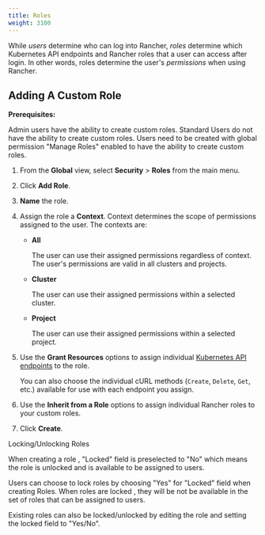 ```yaml
---
title: Roles
weight: 3100
---
```

While _users_ determine who can log into Rancher, _roles_ determine which Kubernetes API endpoints and Rancher roles that a user can access after login. In other words, roles determine the user's _permissions_ when using Rancher.

## Adding A Custom Role

**Prerequisites:** 

Admin users have the ability to create custom roles. Standard Users do not have the ability to create custom roles. 
Users need to be created with global permission "Manage Roles" enabled to have the ability to create custom roles.


1.    From the **Global** view, select **Security** > **Roles** from the main menu.

2.    Click **Add Role**.

3.	**Name** the role.

4.	Assign the role a **Context**. Context determines the scope of permissions assigned to the user. The contexts are:

	- **All**

		The user can use their assigned permissions regardless of context. The user's permissions are valid in all clusters and projects.

	- **Cluster**

		The user can use their assigned permissions within a selected cluster.

	- **Project**

		The user can use their assigned permissions within a selected project.

5.	Use the **Grant Resources** options to assign individual [Kubernetes API endpoints](https://kubernetes.io/docs/reference/) to the role.

	You can also choose the individual cURL methods (`Create`, `Delete`, `Get`, etc.) available for use with each endpoint you assign.

6.	Use the **Inherit from a Role** options to assign individual Rancher roles to your custom roles.

7.    Click **Create**.


Locking/Unlocking Roles 

When creating a role , "Locked" field is preselected to "No" which means the role is unlocked and is available to be assigned to users.

Users can choose to lock roles by choosing "Yes" for "Locked" field when creating Roles. When roles are locked , they will be not be available in the 
set of roles that can be assigned to users. 

Existing roles can also be locked/unlocked by editing the role and setting the locked field to "Yes/No".

